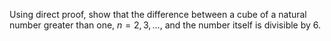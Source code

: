 Using direct proof, show that the difference between a cube of a natural number greater than one, $n=2,3,\dots$, and the number itself is divisible by 6.
